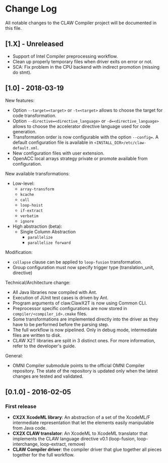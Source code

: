 # Change Log
All notable changes to the CLAW Compiler project will be documented in
this file.

## [1.X] - Unreleased
* Support of Intel Compiler preprocessing workflow.
* Clean up properly temporary files when driver exits on error or not.
* SCA: Fix problem in the CPU backend with indirect promotion (missing do stmt).

## [1.0] - 2018-03-19
New features:
* Option `--target=<target>` or `-t=<target>` allows to choose the target for
  code transformation.
* Option `--directive=<directive_language>` or `-d=<directive_language>` allows
  to choose the accelerator directive language used for code generation.
* Transformation order is now configurable with the option `--config=`. A
  default configuration file is available in
  `<INSTALL_DIR>/etc/claw-default.xml`.
* New configuration files with user extension.
* OpenACC local arrays strategy private or promote available from configuration.

New available transformations:
* Low-level:
  * `array-transform`
  * `kcache`
  * `call`
  * `loop-hoist`
  * `if-extract`
  * `verbatim`
  * `ignore`
* High abstraction (beta):
  * Single Column Abstraction
    * `parallelize`
    * `parallelize forward`

Modification:
* `collapse` clause can be applied to `loop-fusion` transformation.
* Group configuration must now specify trigger type (translation_unit, directive)

Technical/Architecture change:
* All Java libraries now compiled with Ant.
* Execution of JUnit test cases is driven by Ant.
* Program arguments of claw.ClawX2T is now using Common CLI.
* Preprocessor specific configurations are now stored in
  `compiler/<compiler_id>.cmake` files.
* Some transformations are implemented directly into the driver as they have to
  be performed before the parsing step.
* The full workflow is now pipelined. Only in debug mode, intermediate files are
  written to disk.
* CLAW X2T libraries are split in 3 distinct ones. For more information, refer
  to the developer's guide.

General:
* OMNI Compiler submodule points to the official OMNI Compiler repository.
  The state of the repository is updated only when the latest changes are tested
  and validated.

## [0.1.0] - 2016-02-05
### First release
- **CX2X XcodeML library**: An abstraction of a set of the XcodeML/F
intermediate representation that let the elements easily manipulable from Java
code.
- **CX2X CLAW translator**: An XcodeML to XcodeML translator that implements the
CLAW language directive v0.1 (loop-fusion, loop-interchange, loop-extract,
remove)
- **CLAW Compiler driver**: the compiler driver that glue together all
pieces together for the full workflow.
